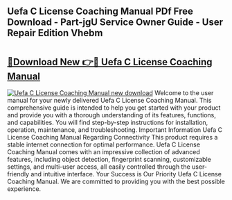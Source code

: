 ## Uefa C License Coaching Manual PDf Free Download - Part-jgU Service Owner Guide - User Repair Edition Vhebm

# <h2><a href="http://cf129.oget.top/?id=Uefa+C+License+Coaching+Manual">🔗Download New 👉🔴 Uefa C License Coaching Manual</a></h2>

[![Uefa C License Coaching Manual new download](https://i.imgur.com/5g1atiW.png)](http://cf129.oget.top/?id=Uefa+C+License+Coaching+Manual)
Welcome to the user manual for your newly delivered Uefa C License Coaching Manual. This comprehensive guide is intended to help you get started with your product and provide you with a thorough understanding of its features, functions, and capabilities. You will find step-by-step instructions for installation, operation, maintenance, and troubleshooting. Important Information Uefa C License Coaching Manual Regarding Connectivity This product requires a stable internet connection for optimal performance. Uefa C License Coaching Manual comes with an impressive collection of advanced features, including object detection, fingerprint scanning, customizable settings, and multi-user access, all easily controlled through the user-friendly and intuitive interface. Your Success is Our Priority Uefa C License Coaching Manual. We are committed to providing you with the best possible experience.
